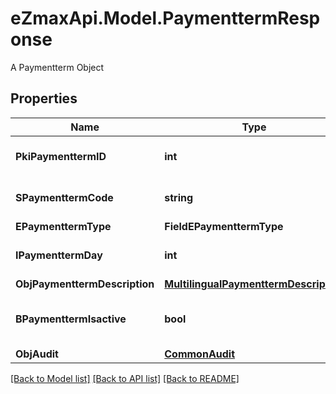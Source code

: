 # eZmaxApi.Model.PaymenttermResponse
A Paymentterm Object

## Properties

Name | Type | Description | Notes
------------ | ------------- | ------------- | -------------
**PkiPaymenttermID** | **int** | The unique ID of the Paymentterm | 
**SPaymenttermCode** | **string** | The code of the Paymentterm | 
**EPaymenttermType** | **FieldEPaymenttermType** |  | 
**IPaymenttermDay** | **int** | The day of the Paymentterm | 
**ObjPaymenttermDescription** | [**MultilingualPaymenttermDescription**](MultilingualPaymenttermDescription.md) |  | 
**BPaymenttermIsactive** | **bool** | Whether the Paymentterm is active or not | 
**ObjAudit** | [**CommonAudit**](CommonAudit.md) |  | 

[[Back to Model list]](../README.md#documentation-for-models) [[Back to API list]](../README.md#documentation-for-api-endpoints) [[Back to README]](../README.md)

